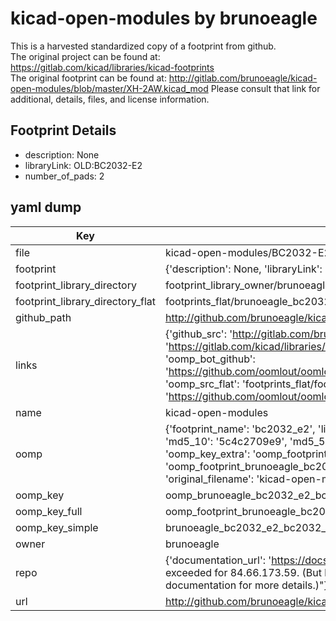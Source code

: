 # kicad-open-modules by brunoeagle  
This is a harvested standardized copy of a footprint from github.  
The original project can be found at:  
https://gitlab.com/kicad/libraries/kicad-footprints  
The original footprint can be found at:
http://gitlab.com/brunoeagle/kicad-open-modules/blob/master/XH-2AW.kicad_mod
Please consult that link for additional, details, files, and license information.  
## Footprint Details
* description: None  
* libraryLink: OLD:BC2032-E2  
* number_of_pads: 2  
## yaml dump  
| Key | Value |  
| --- | --- |  
| file | kicad-open-modules/BC2032-E2.kicad_mod |  
| footprint | {'description': None, 'libraryLink': 'OLD:BC2032-E2', 'number_of_pads': 2} |  
| footprint_library_directory | footprint_library_owner/brunoeagle_kicad-open-modules |  
| footprint_library_directory_flat | footprints_flat/brunoeagle_bc2032_e2_bc2032_e2/working |  
| github_path | http://github.com/brunoeagle/kicad-open-modules/blob/master/BC2032-E2.kicad_mod |  
| links | {'github_src': 'http://gitlab.com/brunoeagle/kicad-open-modules/blob/master/XH-2AW.kicad_mod', 'github_src_repo': 'https://gitlab.com/kicad/libraries/kicad-footprints', 'oomp_bot': 'footprints/brunoeagle_bc2032_e2_bc2032_e2/working', 'oomp_bot_github': 'https://github.com/oomlout/oomlout_oomp_footprint_bot/tree/main/footprints/brunoeagle_bc2032_e2_bc2032_e2/working', 'oomp_src_flat': 'footprints_flat/footprints_flat/brunoeagle_bc2032_e2_bc2032_e2/working', 'oomp_src_flat_github': 'https://github.com/oomlout/oomlout_oomp_footprint_src/tree/main/footprints_flat/brunoeagle_bc2032_e2_bc2032_e2/working'} |  
| name | kicad-open-modules |  
| oomp | {'footprint_name': 'bc2032_e2', 'library_name': 'bc2032_e2_kicad_mod', 'md5': '5c4c2709e94b8def2e2d106438b8c98d', 'md5_10': '5c4c2709e9', 'md5_5': '5c4c2', 'md5_6': '5c4c27', 'oomp_key': 'oomp_brunoeagle_bc2032_e2_bc2032_e2', 'oomp_key_extra': 'oomp_footprint_brunoeagle_bc2032_e2_bc2032_e2', 'oomp_key_full': 'oomp_footprint_brunoeagle_bc2032_e2_bc2032_e2_5c4c27', 'oomp_key_simple': 'brunoeagle_bc2032_e2_bc2032_e2', 'original_filename': 'kicad-open-modules/BC2032-E2.kicad_mod', 'owner_name': 'brunoeagle'} |  
| oomp_key | oomp_brunoeagle_bc2032_e2_bc2032_e2 |  
| oomp_key_full | oomp_footprint_brunoeagle_bc2032_e2_bc2032_e2 |  
| oomp_key_simple | brunoeagle_bc2032_e2_bc2032_e2 |  
| owner | brunoeagle |  
| repo | {'documentation_url': 'https://docs.github.com/rest/overview/resources-in-the-rest-api#rate-limiting', 'message': "API rate limit exceeded for 84.66.173.59. (But here's the good news: Authenticated requests get a higher rate limit. Check out the documentation for more details.)"} |  
| url | http://github.com/brunoeagle/kicad-open-modules |  

